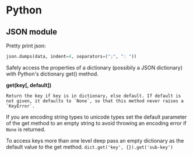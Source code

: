# Python

## JSON module

Pretty print json:

```python
json.dumps(data, indent=4, separators=(";", ": "))
```

Safely access the properties of a dictionary (possibily a JSON dictionary) with Python's dictionary get() method.

**get(key[, default])**

    Return the key if key is in dictionary, else default. If default is not given, it defaults to `None`, so that this method never raises a `KeyError`.

If you are encoding string types to unicode types set the default parameter of the get method to an empty string to avoid throwing an encoding error if `None` is returned.

To access keys more than one level deep pass an empty dictionary as the default value to the get method. `dict.get('key', {}).get('sub-key')`
